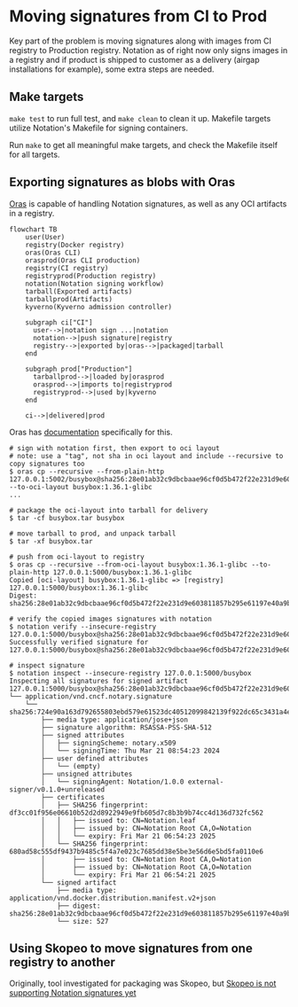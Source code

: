 # Moving signatures from CI to Prod

Key part of the problem is moving signatures along with images from CI registry
to Production registry. Notation as of right now only signs images in a
registry and if product is shipped to customer as a delivery (airgap
installations for example), some extra steps are needed.

## Make targets

`make test` to run full test, and `make clean` to clean it up. Makefile targets
utilize Notation's Makefile for signing containers.

Run `make` to get all meaningful make targets, and check the Makefile itself
for all targets.

## Exporting signatures as blobs with Oras

[Oras](https://oras.book/) is capable of handling Notation signatures, as well
as any OCI artifacts in a registry.

```mermaid
flowchart TB
    user(User)
    registry(Docker registry)
    oras(Oras CLI)
    orasprod(Oras CLI production)
    registry(CI registry)
    registryprod(Production registry)
    notation(Notation signing workflow)
    tarball(Exported artifacts)
    tarballprod(Artifacts)
    kyverno(Kyverno admission controller)

    subgraph ci["CI"]
      user-->|notation sign ...|notation
      notation-->|push signature|registry
      registry-->|exported by|oras-->|packaged|tarball
    end

    subgraph prod["Production"]
      tarballprod-->|loaded by|orasprod
      orasprod-->|imports to|registryprod
      registryprod-->|used by|kyverno
    end

    ci-->|delivered|prod
```

Oras has
[documentation](https://oras.land/docs/how_to_guides/distributing_oci_layouts)
specifically for this.

```shell
# sign with notation first, then export to oci layout
# note: use a "tag", not sha in oci layout and include --recursive to copy signatures too
$ oras cp --recursive --from-plain-http 127.0.0.1:5002/busybox@sha256:28e01ab32c9dbcbaae96cf0d5b472f22e231d9e603811857b295e61197e40a9b --to-oci-layout busybox:1.36.1-glibc
...

# package the oci-layout into tarball for delivery
$ tar -cf busybox.tar busybox

# move tarball to prod, and unpack tarball
$ tar -xf busybox.tar

# push from oci-layout to registry
$ oras cp --recursive --from-oci-layout busybox:1.36.1-glibc --to-plain-http 127.0.0.1:5000/busybox:1.36.1-glibc
Copied [oci-layout] busybox:1.36.1-glibc => [registry] 127.0.0.1:5000/busybox:1.36.1-glibc
Digest: sha256:28e01ab32c9dbcbaae96cf0d5b472f22e231d9e603811857b295e61197e40a9b

# verify the copied images signatures with notation
$ notation verify --insecure-registry 127.0.0.1:5000/busybox@sha256:28e01ab32c9dbcbaae96cf0d5b472f22e231d9e603811857b295e61197e40a9b
Successfully verified signature for 127.0.0.1:5000/busybox@sha256:28e01ab32c9dbcbaae96cf0d5b472f22e231d9e603811857b295e61197e40a9b

# inspect signature
$ notation inspect --insecure-registry 127.0.0.1:5000/busybox
Inspecting all signatures for signed artifact
127.0.0.1:5000/busybox@sha256:28e01ab32c9dbcbaae96cf0d5b472f22e231d9e603811857b295e61197e40a9b
└── application/vnd.cncf.notary.signature
    └── sha256:724e90a163d792655803ebd579e61523dc40512099842139f922dc65c3431a4e
        ├── media type: application/jose+json
        ├── signature algorithm: RSASSA-PSS-SHA-512
        ├── signed attributes
        │   ├── signingScheme: notary.x509
        │   └── signingTime: Thu Mar 21 08:54:23 2024
        ├── user defined attributes
        │   └── (empty)
        ├── unsigned attributes
        │   └── signingAgent: Notation/1.0.0 external-signer/v0.1.0+unreleased
        ├── certificates
        │   ├── SHA256 fingerprint: df3cc01f956e06610b52d2d8922949e9fb605d7c8b3b9b74cc4d136d732fc562
        │   │   ├── issued to: CN=Notation.leaf
        │   │   ├── issued by: CN=Notation Root CA,O=Notation
        │   │   └── expiry: Fri Mar 21 06:54:23 2025
        │   └── SHA256 fingerprint: 680ad58c555df9437b9485c5f4a7e023c7685dd38e5be3e56d6e5bd5fa0110e6
        │       ├── issued to: CN=Notation Root CA,O=Notation
        │       ├── issued by: CN=Notation Root CA,O=Notation
        │       └── expiry: Fri Mar 21 06:54:21 2025
        └── signed artifact
            ├── media type: application/vnd.docker.distribution.manifest.v2+json
            ├── digest: sha256:28e01ab32c9dbcbaae96cf0d5b472f22e231d9e603811857b295e61197e40a9b
            └── size: 527

```

## Using Skopeo to move signatures from one registry to another

Originally, tool investigated for packaging was Skopeo, but
[Skopeo is not supporting Notation signatures yet](https://github.com/containers/skopeo/issues/2227)
